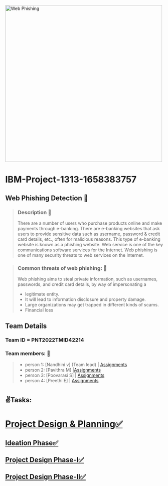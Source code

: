 
<img src="https://www.google.com/url?sa=i&url=https%3A%2F%2Fwww.peru-retail.com%2Fibm-disolvera-una-empresa-de-109-anos-de-historia-para-centrarse-en-el-negocio-en-nube%2F&psig=AOvVaw3t9fv-cYji4pUANOaa7-LK&ust=1669288965831000&source=images&cd=vfe&ved=0CA0QjRxqFwoTCJCO-ZaYxPsCFQAAAAAdAAAAABAK" height=500 alt="Web Phishing">



# IBM-Project-1313-1658383757
## Web Phishing Detection  :rotating_light: 

>### Description :dart:
>There are a number of users who purchase products online and make payments through e-banking. There are e-banking websites that ask users to provide sensitive data such as username, password & credit card details, etc., often for malicious reasons. This type of e-banking website is known as a phishing website. Web service is one of the key communications software services for the Internet. Web phishing is one of many security threats to web services on the Internet.

>### Common threats of web phishing: 	:loudspeaker:
>Web phishing aims to steal private information, such as usernames, passwords, and credit card details, by way of impersonating a
>- legitimate entity.
>- It will lead to information disclosure and property damage.
>- Large organizations may get trapped in different kinds of scams.
>- Financial loss

 
## Team Details 	

### Team ID = PNT2022TMID42214 

### **Team members:** :crown:
>- person 1: [Nandhini v] (Team lead) | <a href="https://github.com/IBM-EPBL/IBM-Project-25767-1659972882/tree/main/ASSIGNMENTS/Nandhini%5BTeam%20lead%5D">Assignments</a> 
>- person 2: [Pavithra M] |<a href="https://github.com/IBM-EPBL/IBM-Project-25767-1659972882/tree/main/ASSIGNMENTS/M3%20Pavithra">Assignments</a>
>- person 3: [Poovarasi S]   | <a href="https://github.com/IBM-EPBL/IBM-Project-25767-1659972882/tree/main/ASSIGNMENTS/M2%20Poovarasi">Assignments</a>
>- person 4: [Preethi E]  | <a href="https://github.com/IBM-EPBL/IBM-Project-25767-1659972882/tree/main/ASSIGNMENTS/M1%20Preethi">Assignments</a>

 # <h2>✌️Tasks: </h2> 
 
# [Project Design & Planning✅](https://github.com/IBM-EPBL/IBM-Project-25767-1659972882/tree/main/Pre-Development/Project%20Design%20phase-%20I)
## [Ideation Phase✅](https://github.com/IBM-EPBL/IBM-Project-25767-1659972882/tree/main/Pre-Development/Ideation%20Phase)


## [Project Design Phase-I✅](https://github.com/IBM-EPBL/IBM-Project-25767-1659972882/tree/main/Pre-Development/Project%20Design%20phase-%20I)


## [Project Design Phase-II✅](https://github.com/IBM-EPBL/IBM-Project-25767-1659972882/tree/main/Pre-Development/Project%20Design%20phase-%20II)

